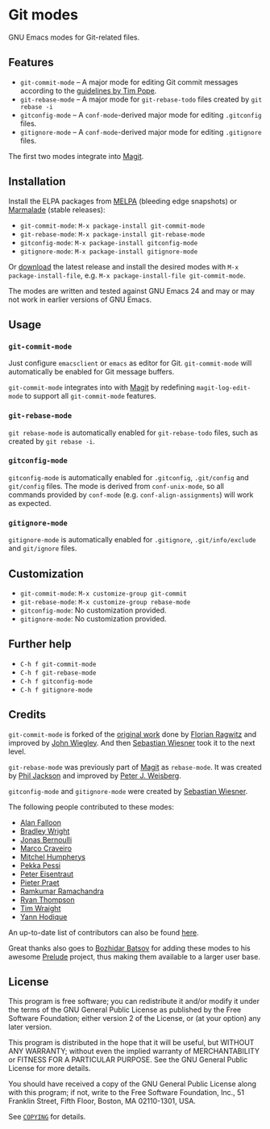 Git modes
=========

GNU Emacs modes for Git-related files.


Features
--------

- `git-commit-mode` – A major mode for editing Git commit messages
  according to the [guidelines by Tim Pope][1].
- `git-rebase-mode` – A major mode for `git-rebase-todo` files created
  by `git rebase -i`
- `gitconfig-mode` – A `conf-mode`-derived major mode for editing
  `.gitconfig` files.
- `gitignore-mode` – A `conf-mode`-derived major mode for editing `.gitignore`
  files.

The first two modes integrate into [Magit][2].


Installation
------------

Install the ELPA packages from [MELPA][3] (bleeding edge snapshots) or
[Marmalade][4] (stable releases):

- `git-commit-mode`: `M-x package-install git-commit-mode`
- `git-rebase-mode`: `M-x package-install git-rebase-mode`
- `gitconfig-mode`: `M-x package-install gitconfig-mode`
- `gitignore-mode`: `M-x package-install gitignore-mode`

Or [download][5] the latest release and install the desired modes with `M-x
package-install-file`, e.g. `M-x package-install-file git-commit-mode`.

The modes are written and tested against GNU Emacs 24 and may or may not work in
earlier versions of GNU Emacs.


Usage
-----

### `git-commit-mode`

Just configure `emacsclient` or `emacs` as editor for Git. `git-commit-mode`
will automatically be enabled for Git message buffers.

`git-commit-mode` integrates into with [Magit][2] by redefining
`magit-log-edit-mode` to support all `git-commit-mode` features.

### `git-rebase-mode`

`git rebase-mode` is automatically enabled for `git-rebase-todo` files, such as
created by `git rebase -i`.

### `gitconfig-mode`

`gitconfig-mode` is automatically enabled for `.gitconfig`, `.git/config`
and `git/config` files.  The mode is derived from `conf-unix-mode`, so all
commands provided by `conf-mode` (e.g. `conf-align-assignments`) will work
as expected.

### `gitignore-mode`

`gitignore-mode` is automatically enabled for `.gitignore`,
`.git/info/exclude` and `git/ignore` files.


Customization
-------------

- `git-commit-mode`: `M-x customize-group git-commit`
- `git-rebase-mode`: `M-x customize-group rebase-mode`
- `gitconfig-mode`: No customization provided.
- `gitignore-mode`: No customization provided.


Further help
------------

- `C-h f git-commit-mode`
- `C-h f git-rebase-mode`
- `C-h f gitconfig-mode`
- `C-h f gitignore-mode`


Credits
-------

`git-commit-mode` is forked of the [original work][6] done by
[Florian Ragwitz][7] and improved by [John Wiegley][8].  And then
[Sebastian Wiesner][9] took it to the next level.

`git-rebase-mode` was previously part of [Magit][2] as
`rebase-mode`. It was created by [Phil Jackson][10] and improved by
[Peter J. Weisberg][11].

`gitconfig-mode` and `gitignore-mode` were created by
[Sebastian Wiesner][9].

The following people contributed to these modes:

- [Alan Falloon](https://github.com/alanfalloon)
- [Bradley Wright](https://github.com/bradleywright)
- [Jonas Bernoulli](https://github.com/tarsius)
- [Marco Craveiro](https://github.com/mcraveiro)
- [Mitchel Humpherys](https://github.com/mgalgs)
- [Pekka Pessi](https://github.com/pessi)
- [Peter Eisentraut](https://github.com/petere)
- [Pieter Praet](https://github.com/praet)
- [Ramkumar Ramachandra](https://github.com/artagnon)
- [Ryan Thompson](https://github.com/DarwinAwardWinner)
- [Tim Wraight](https://github.com/timwraight)
- [Yann Hodique](https://github.com/sigma)

An up-to-date list of contributors can also be found [here][12].

Great thanks also goes to [Bozhidar Batsov][13] for adding these modes
to his awesome [Prelude][14] project, thus making them available to a
larger user base.


License
-------

This program is free software; you can redistribute it and/or modify it under
the terms of the GNU General Public License as published by the Free Software
Foundation; either version 2 of the License, or (at your option) any later
version.

This program is distributed in the hope that it will be useful, but WITHOUT ANY
WARRANTY; without even the implied warranty of MERCHANTABILITY or FITNESS FOR A
PARTICULAR PURPOSE.  See the GNU General Public License for more details.

You should have received a copy of the GNU General Public License along with
this program; if not, write to the Free Software Foundation, Inc., 51 Franklin
Street, Fifth Floor, Boston, MA 02110-1301, USA.

See [`COPYING`][15] for details.


[1]: http://tbaggery.com/2008/04/19/a-note-about-git-commit-messages.html
[2]: http://magit.github.com/magit
[3]: http://melpa.milkbox.net
[4]: http://marmalade-repo.org
[5]: https://github.com/magit/git-modes/tags
[6]: https://github.com/rafl/git-commit-mode
[7]: https://github.com/rafl
[8]: https://github.com/jwiegley
[9]: https://github.com/lunaryorn
[10]: https://github.com/philjackson
[11]: https://github.com/pjweisberg
[12]: https://github.com/magit/git-modes/graphs/contributors
[13]: https://github.com/bbatsov
[14]: https://github.com/bbatsov/prelude
[15]: https://github.com/magit/git-modes/blob/master/COPYING
